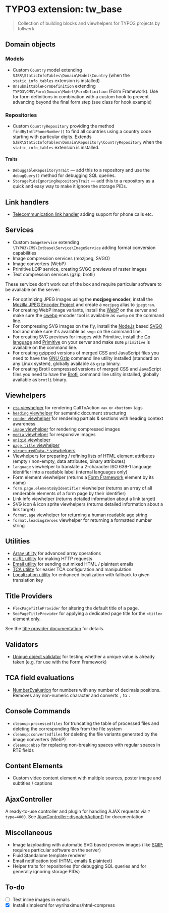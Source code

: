 # TYPO3 extension: tw_base

> Collection of building blocks and viewhelpers for TYPO3 projects by tollwerk

## Domain objects

### Models

* Custom `Country` model extending `SJBR\StaticInfoTables\Domain\Model\Country` (when the `static_info_tables` extension is installed)
* `UnsubmittableFormDefinition` extending `TYPO3\CMS\Form\Domain\Model\FormDefinition` (Form Framework). Use for form definitions in combination with a custom hook to prevent advancing beyond the final form step (see class for hook example)

### Repositories

* Custom `CountryRepository` providing the method `findByIntlPhoneNumber()` to find all countries using a country code starting with particular digits. Extends `SJBR\StaticInfoTables\Domain\Repository\CountryRepository` when the `static_info_tables` extension is installed.

#### Traits

* `DebuggableRepositoryTrait` — add this to a repository and use the `debugQuery()` method for debugging SQL queries.
* `StoragePidsIgnoringRepositoryTrait` — add this to a repository as a quick and easy way to make it ignore the storage PIDs.

## Link handlers

- [Telecommunication link handler](Docs/LinkHandler/tel.md) adding support for phone calls etc.

## Services

- Custom `ImageService` extending `\TYPO3\CMS\Extbase\Service\ImageService` adding format conversion capabilities
- Image compression services (mozjpeg, SVGO)
- Image converters (WebP)
- Primitive LQIP service, creating SVGO previews of raster images
- Text compression services (gzip, brotli)

These services don't work out of the box and require particular software to be available on the server:

* For optimizing JPEG images using the **mozjpeg encoder**, install the [Mozilla JPEG Encoder Project](https://github.com/mozilla/mozjpeg) and create a `mozjpeg` alias to `jpegtran`.
* For creating WebP image variants, install the [WebP](https://developers.google.com/speed/webp/download) on the server and make sure the [cwebp](https://developers.google.com/speed/webp/docs/cwebp) encoder tool is available as `cwebp` on the command line.
* For compressing SVG images on the fly, install the [Node.js](https://nodejs.org/en/) based [SVGO](https://github.com/svg/svgo) tool and make sure it's available as `svgo` on the command line.
* For creating SVG previews for images with Primitive, install the [Go language](https://golang.org/) and [Primitive](https://github.com/fogleman/primitive) on your server and make sure `primitive` is available on the command line.
* For creating gzipped versions of merged CSS and JavaScript files you need to have the [GNU Gzip](https://www.gnu.org/software/gzip/) command line utility installed (standard on any Linux system), globally available as `gzip` binary.
* For creating Brotli compressed versions of merged CSS and JavaScript files you need to have the [Brotli](https://github.com/google/brotli) command line utility installed, globally available as `brotli` binary.

## Viewhelpers

* [`cta` viewhelper](Docs/ViewHelpers/cta.md) for rendering CallToAction `<a>` or `<button>` tags
* [`heading` viewhelper](Docs/ViewHelpers/heading.md) for semantic document structuring
* [`render` viewhelper](Docs/ViewHelpers/render.md) for rendering partials & sections with heading context awareness
* [`image` viewhelper](Docs/ViewHelpers/image.md) for rendering compressed images
* [`media` viewhelper](Docs/ViewHelpers/media.md) for responsive images
* [`uniqid` viewhelper](Docs/ViewHelpers/uniqid.md)
* [`page.title` viewhelper](Docs/ViewHelpers/Page/title.md)
* [`structuredData.*` viewhelpers](Docs/ViewHelpers/structured-data.md)
* Viewhelpers for preparing / refining lists of HTML element attributes (empty / non-empty, data attributes, binary attributes)
* `language` viewhelper to translate a 2-character ISO 639-1 language identifier into a readable label (internal languages only)
* Form element viewhelper (returns a [Form Framework](https://docs.typo3.org/typo3cms/extensions/form/) element by its name)
* `form.page.elementsByIdentifier` viewhelper (returns an array of all renderable elements of a form page by their identifier)
* Link info viewhelper (returns detailed information about a link target)
* SVG icon & icon sprite viewhelpers (returns detailed information about a link target)
* `format.age` viewhelper for returning a human readable age string
* `format.leadingZeroes` viewhelper for returning a formatted number string

## Utilities

* [Array utility](Classes/Utility/ArrayUtility.php) for advanced array operations
* [cURL utility](Classes/Utility/CurlUtility.php) for making HTTP requests
* [Email utility](Classes/Utility/EmailUtility.php) for sending out mixed HTML / plaintext emails
* [TCA utility](Classes/Utility/TcaUtility.php) for easier TCA configuration and manipulation
* [Localization utility](Classes/Utility/LocalizationUtility.php) for enhanced localization with fallback to given translation key

## Title Providers

* `FlexPageTitleProvider` for altering the default title of a page.
* `SeoPageTitleProvider` for applying a dedicated page title for the `<title>` element only.

See the [title provider documentation](Docs/title-providers.md) for details.

## Validators

* [Unique object validator](Classes/Domain/Validator/UniqueObjectValidator.php) for testing whether a unique value is already taken (e.g. for use with the Form Framework)

## TCA field evaluations

* [NumberEvaluation](Classes/Evaluation/NumberEvaluation.php) for numbers with any number of decimals positions. Removes any non-numeric character and converts `,` to `.`

## Console Commands

* `cleanup:processedfiles` for truncating the table of processed files and deleting the corresponding files from the file system
* `cleanup:convertedfiles` for deleting the file variants generated by the image converters (WebP)
* `cleanup:nbsp` for replacing non-breaking spaces with regular spaces in RTE fields

## Content Elements

* Custom video content element with multiple sources, poster image and subtitles / captions

## AjaxController
A ready-to-use controller and plugin for handling AJAX requests via `?type=4000`. See [AjaxController::dispatchAction()](Classes/Controller/AjaxController.php#L134) for documentation.

## Miscellaneous

* Image lazyloading with automatic SVG based preview images (like [SQIP](https://github.com/technopagan/sqip); requires particular software on the server)
* Fluid Standalone template renderer
* Email notification tool (HTML emails & plaintext)
* Helper traits for repositories (for debugging SQL queries and for generally ignoring storage PIDs)

## To-do

* [ ] Test inline images in emails
* [x] Install simplexml for wyrihaximus/html-compress
